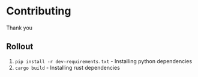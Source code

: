 # Contributing

Thank you

## Rollout
1. `pip install -r dev-requirements.txt` - Installing python dependencies
2. `cargo build` - Installing rust dependencies